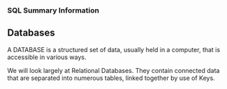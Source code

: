 ### SQL Summary Information

## Databases

A DATABASE is a structured set of data, usually held in a computer, that is accessible in various ways.

We will look largely at Relational Databases. They contain connected data that are separated into numerous tables, linked together by use of Keys.
